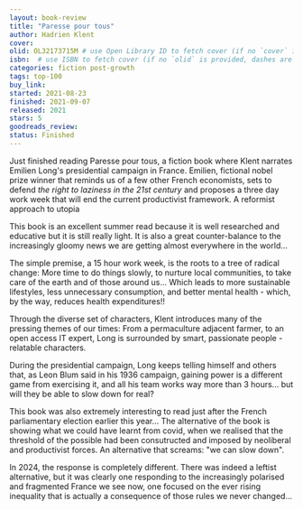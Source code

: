 ```yaml
---
layout: book-review
title: "Paresse pour tous"
author: Hadrien Klent
cover: 
olid: OL32173715M # use Open Library ID to fetch cover (if no `cover` is provided)
isbn:  # use ISBN to fetch cover (if no `olid` is provided, dashes are optional)
categories: fiction post-growth
tags: top-100
buy_link:
started: 2021-08-23
finished: 2021-09-07
released: 2021
stars: 5
goodreads_review: 
status: Finished
---
```


Just finished reading Paresse pour tous, a fiction book where Klent narrates Emilien Long's presidential campaign in France. Emilien, fictional nobel prize winner that reminds us of a few other French economists, sets to defend *the right to laziness in the 21st century* and proposes a three day work week that will end the current productivist framework. A reformist approach to utopia

This book is an excellent summer read because it is well researched and educative but it is still really light. It is also a great counter-balance to the increasingly gloomy news we are getting almost everywhere in the world...

The simple premise, a 15 hour work week, is the roots to a tree of radical change: More time to do things slowly, to nurture local communities, to take care of the earth and of those around us... Which leads to more sustainable lifestyles, less unnecessary consumption, and better mental health - which, by the way, reduces health expenditures!!

Through the diverse set of characters, Klent introduces many of the pressing themes of our times: From a permaculture adjacent farmer, to an open access IT expert, Long is surrounded by smart, passionate people - relatable characters.

During the presidential campaign, Long keeps telling himself and others that, as Leon Blum said in his 1936 campaign, gaining power is a different game from exercising it, and all his team works way more than 3 hours... but will they be able to slow down for real?

This book was also extremely interesting to read just after the French parliamentary election earlier this year...
The alternative of the book is showing what we could have learnt from covid, when we realised that the threshold of the possible had been consutructed and imposed by neoliberal and productivist forces. An alternative that screams: "we can slow down".

In 2024, the response is completely different. There was indeed a leftist alternative, but it was clearly one responding to the increasingly polarised and fragmented France we see now, one focused on the ever rising inequality that is actually a consequence of those rules we never changed...